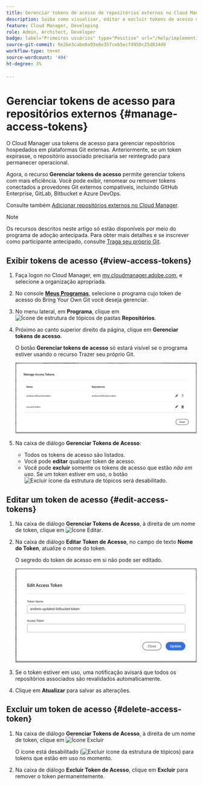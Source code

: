```yaml
---
title: Gerenciar tokens de acesso de repositórios externos no Cloud Manager
description: Saiba como visualizar, editar e excluir tokens de acesso usados para Trazer seu próprio Git para o AEM Cloud Manager.
feature: Cloud Manager, Developing
role: Admin, Architect, Developer
badge: label="Primeiros usuários" type="Positive" url="/help/implementing/cloud-manager/release-notes/current.md#manage-access-tokens"
source-git-commit: 9e2be3cabe0a93e6e357ceb5ecf4950c25d034d0
workflow-type: tm+mt
source-wordcount: '404'
ht-degree: 3%

---
```



# Gerenciar tokens de acesso para repositórios externos {#manage-access-tokens}

O Cloud Manager usa tokens de acesso para gerenciar repositórios hospedados em plataformas Git externas. Anteriormente, se um token expirasse, o repositório associado precisaria ser reintegrado para permanecer operacional.

Agora, o recurso **Gerenciar tokens de acesso** permite gerenciar tokens com mais eficiência. Você pode exibir, renomear ou remover tokens conectados a provedores Git externos compatíveis, incluindo GitHub Enterprise, GitLab, Bitbucket e Azure DevOps.

Consulte também [Adicionar repositórios externos no Cloud Manager](/help/implementing/cloud-manager/managing-code/external-repositories.md).

>[!NOTE]
>
>Os recursos descritos neste artigo só estão disponíveis por meio do programa de adoção antecipada. Para obter mais detalhes e se inscrever como participante antecipado, consulte [Traga seu próprio Git](/help/implementing/cloud-manager/release-notes/current.md#gitlab-bitbucket).

## Exibir tokens de acesso {#view-access-tokens}

1. Faça logon no Cloud Manager, em [my.cloudmanager.adobe.com](https://my.cloudmanager.adobe.com/), e selecione a organização apropriada.
1. No console **[Meus Programas](/help/implementing/cloud-manager/navigation.md#my-programs)**, selecione o programa cujo token de acesso do Bring Your Own Git você deseja gerenciar.
1. No menu lateral, em **Programa**, clique em ![Ícone de estrutura de tópicos de pastas](https://spectrum.adobe.com/static/icons/workflow_18/Smock_FolderOutline_18_N.svg) **Repositórios**.
1. Próximo ao canto superior direito da página, clique em **Gerenciar tokens de acesso**.

   O botão **Gerenciar tokens de acesso** só estará visível se o programa estiver usando o recurso Trazer seu próprio Git.

   ![Caixa de diálogo Gerenciar Tokens de Acesso listando um token que está ativo e um token que está inativo](/help/implementing/cloud-manager/managing-code/assets/access-tokens-manage.png)

1. Na caixa de diálogo **Gerenciar Tokens de Acesso**:
   * Todos os tokens de acesso são listados.
   * Você pode **editar** qualquer token de acesso.
   * Você pode **excluir** somente os tokens de acesso que estão *não em uso*. Se um token estiver em uso, o botão ![Excluir ícone da estrutura de tópicos](https://spectrum.adobe.com/static/icons/workflow_18/Smock_DeleteOutline_18_N.svg) será desabilitado.

## Editar um token de acesso {#edit-access-tokens}

1. Na caixa de diálogo **Gerenciar Tokens de Acesso**, à direita de um nome de token, clique em ![Ícone Editar](https://spectrum.adobe.com/static/icons/workflow_18/Smock_Edit_18_N.svg).
1. Na caixa de diálogo **Editar Token de Acesso**, no campo de texto **Nome do Token**, atualize o nome do token.

   O segredo do token de acesso em si não pode ser editado.

   ![Caixa de diálogo Editar Token de Acesso](/help/implementing/cloud-manager/managing-code/assets/access-tokens-edit.png)

1. Se o token estiver em uso, uma notificação avisará que todos os repositórios associados são revalidados automaticamente.

1. Clique em **Atualizar** para salvar as alterações.

## Excluir um token de acesso {#delete-access-token}

1. Na caixa de diálogo **Gerenciar Tokens de Acesso**, à direita de um nome de token, clique em ![Ícone Excluir](https://spectrum.adobe.com/static/icons/workflow_18/Smock_Delete_18_N.svg)

   O ícone está desabilitado (![Excluir ícone da estrutura de tópicos](https://spectrum.adobe.com/static/icons/workflow_18/Smock_DeleteOutline_18_N.svg)) para tokens que estão em uso no momento.

1. Na caixa de diálogo **Excluir Token de Acesso**, clique em **Excluir** para remover o token permanentemente.
